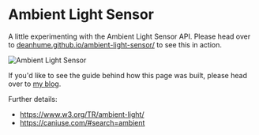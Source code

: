 # Ambient Light Sensor

A little experimenting with the Ambient Light Sensor API. Please head over to [deanhume.github.io/ambient-light-sensor/](https://deanhume.github.io/ambient-light-sensor/) to see this in action.

![Ambient Light Sensor](https://deanhume.com/content/images/2018/06/google-maps-night-mode.png)

If you'd like to see the guide behind how this page was built, please head over to [my blog](https://deanhume.com/ambient-light-sensor/).

Further details:

- https://www.w3.org/TR/ambient-light/
- https://caniuse.com/#search=ambient
